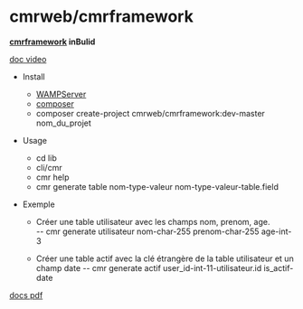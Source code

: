 # cmrweb/cmrframework
**[cmrframework](http://cmrweb.fr) inBulid**
 
 

 [doc video](https://www.youtube.com/watch?v=kbLOpv2vWo4&t=563s)

 
  * Install
    -  [WAMPServer](https://wampserver.com)
    -  [composer](https://getcomposer.org/download/)
    - composer create-project cmrweb/cmrframework:dev-master nom_du_projet 

  * Usage
    - cd lib
    - cli/cmr
    - cmr help
    - cmr generate table nom-type-valeur nom-type-valeur-table.field


  * Exemple
    - Créer une table utilisateur avec les champs nom, prenom, age.    
    -- cmr generate utilisateur nom-char-255 prenom-char-255 age-int-3
    
    - Créer une table actif avec la clé étrangère de la table utilisateur et un champ date
    -- cmr generate actif user_id-int-11-utilisateur.id is_actif-date
 

 [docs pdf](https://docs.google.com/presentation/d/1FP2pDqd5z5KtJ_tku4P9MljjPUj33xVLkF9VqpDlFII/edit?usp=sharing)

